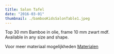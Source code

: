 ```yaml
---
title: Salon Tafel
date: "2016-03-01"
thumbnail: ./bambooKidsSalonTable1.jpeg
---
```

<div class="kg-card kg-image-card kg-width-wide">

Top 30 mm Bamboe in olie, frame 10 mm zwart mdf. <br> Available in any size and shape.


Voor meer materiaal mogelijkheden [Materialen](http://amsterdamfurniturelab.nl/nl/materials)
</div>






